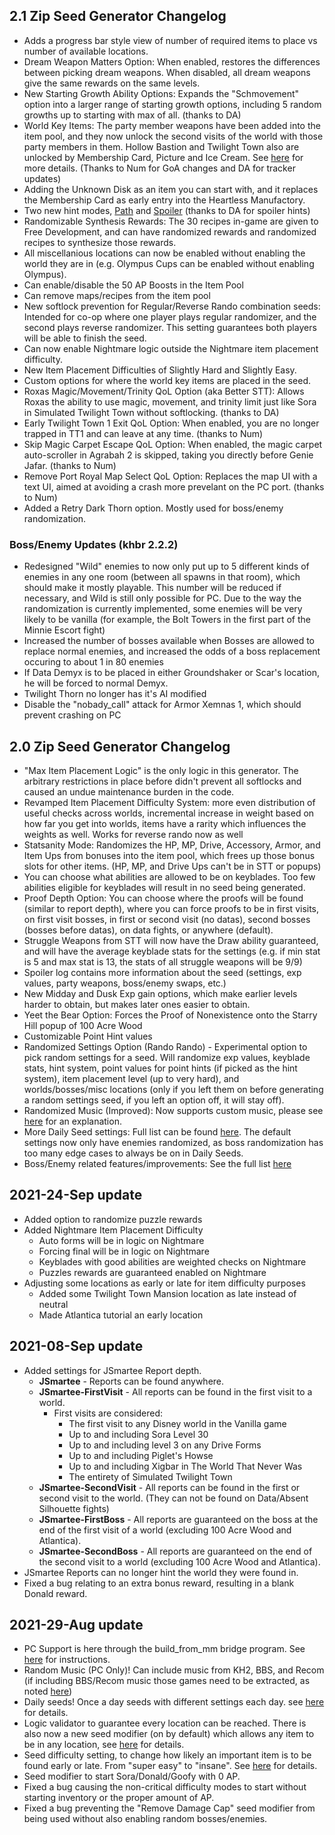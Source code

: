 ## 2.1 Zip Seed Generator Changelog
- Adds a progress bar style view of number of required items to place vs number of available locations. 
- Dream Weapon Matters Option: When enabled, restores the differences between picking dream weapons. When disabled, all dream weapons give the same rewards on the same levels.
- New Starting Growth Ability Options: Expands the "Schmovement" option into a larger range of starting growth options, including 5 random growths up to starting with max of all. (thanks to DA)
- World Key Items: The party member weapons have been added into the item pool, and they now unlock the second visits of the world with those party members in them. Hollow Bastion and Twilight Town also are unlocked by Membership Card, Picture and Ice Cream. See [here](https://tommadness.github.io/KH2Randomizer/seed-generator/#starting-items) for more details. (Thanks to Num for GoA changes and DA for tracker updates)
- Adding the Unknown Disk as an item you can start with, and it replaces the Membership Card as early entry into the Heartless Manufactory.
- Two new hint modes, [Path](https://tommadness.github.io/KH2Randomizer/hints/#path-hints) and [Spoiler](https://tommadness.github.io/KH2Randomizer/hints/#spoiler-hints) (thanks to DA for spoiler hints)
- Randomizable Synthesis Rewards: The 30 recipes in-game are given to Free Development, and can have randomized rewards and randomized recipes to synthesize those rewards.
- All miscellanious locations can now be enabled without enabling the world they are in (e.g. Olympus Cups can be enabled without enabling Olympus).
- Can enable/disable the 50 AP Boosts in the Item Pool
- Can remove maps/recipes from the item pool
- New softlock prevention for Regular/Reverse Rando combination seeds: Intended for co-op where one player plays regular randomizer, and the second plays reverse randomizer. This setting guarantees both players will be able to finish the seed.
- Can now enable Nightmare logic outside the Nightmare item placement difficulty.
- New Item Placement Difficulties of Slightly Hard and Slightly Easy.
- Custom options for where the world key items are placed in the seed. 
- Roxas Magic/Movement/Trinity QoL Option (aka Better STT): Allows Roxas the ability to use magic, movement, and trinity limit just like Sora in Simulated Twilight Town without softlocking. (thanks to DA)
- Early Twilight Town 1 Exit QoL Option: When enabled, you are no longer trapped in TT1 and can leave at any time. (thanks to Num)
- Skip Magic Carpet Escape QoL Option: When enabled, the magic carpet auto-scroller in Agrabah 2 is skipped, taking you directly before Genie Jafar. (thanks to Num)
- Remove Port Royal Map Select QoL Option: Replaces the map UI with a text UI, aimed at avoiding a crash more prevelant on the PC port. (thanks to Num)
- Added a Retry Dark Thorn option. Mostly used for boss/enemy randomization.
### Boss/Enemy Updates (khbr 2.2.2)
- Redesigned "Wild" enemies to now only put up to 5 different kinds of enemies in any one room (between all spawns in that room), which should make it mostly playable. This number will be reduced if necessary, and Wild is still only possible for PC. Due to the way the randomization is currently implemented, some enemies will be very likely to be vanilla (for example, the Bolt Towers in the first part of the Minnie Escort fight)
- Increased the number of bosses available when Bosses are allowed to replace normal enemies, and increased the odds of a boss replacement occuring to about 1 in 80 enemies
- If Data Demyx is to be placed in either Groundshaker or Scar's location, he will be forced to normal Demyx.
- Twilight Thorn no longer has it's AI modified
- Disable the "nobady_call" attack for Armor Xemnas 1, which should prevent crashing on PC


## 2.0 Zip Seed Generator Changelog
 
- "Max Item Placement Logic" is the only logic in this generator. The arbitrary restrictions in place before didn't prevent all softlocks and caused an undue maintenance burden in the code.  
- Revamped Item Placement Difficulty System: more even distribution of useful checks across worlds, incremental increase in weight based on how far you get into worlds, items have a rarity which influences the weights as well. Works for reverse rando now as well
- Statsanity Mode: Randomizes the HP, MP, Drive, Accessory, Armor, and Item Ups from bonuses into the item pool, which frees up those bonus slots for other items. (HP, MP, and Drive Ups can't be in STT or popups)
- You can choose what abilities are allowed to be on keyblades. Too few abilities eligible for keyblades will result in no seed being generated.
- Proof Depth Option: You can choose where the proofs will be found (similar to report depth), where you can force proofs to be in first visits, on first visit bosses, in first or second visit (no datas), second bosses (bosses before datas), on data fights, or anywhere (default).
- Struggle Weapons from STT will now have the Draw ability guaranteed, and will have the average keyblade stats for the settings (e.g. if min stat is 5 and max stat is 13, the stats of all struggle weapons will be 9/9)
- Spoiler log contains more information about the seed (settings, exp values, party weapons, boss/enemy swaps, etc.)
- New Midday and Dusk Exp gain options, which make earlier levels harder to obtain, but makes later ones easier to obtain.
- Yeet the Bear Option: Forces the Proof of Nonexistence onto the Starry Hill popup of 100 Acre Wood
- Customizable Point Hint values
- Randomized Settings Option (Rando Rando) - Experimental option to pick random settings for a seed. Will randomize exp values, keyblade stats, hint system, point values for point hints (if picked as the hint system), item placement level (up to very hard), and worlds/bosses/misc locations (only if you left them on before generating a random settings seed, if you left an option off, it will stay off).
- Randomized Music (Improved): Now supports custom music, please see [here](https://github.com/tommadness/KH2Randomizer/blob/2.0/helpinfo/music.md) for an explanation.
- More Daily Seed settings: Full list can be found [here](https://github.com/tommadness/KH2Randomizer/blob/2.0/helpinfo/dailyseeds.md). The default settings now only have enemies randomized, as boss randomization has too many edge cases to always be on in Daily Seeds.
- Boss/Enemy related features/improvements: See the full list [here](https://github.com/thundrio-kh/khbr/blob/master/CHANGELOG)

## 2021-24-Sep update
- Added option to randomize puzzle rewards
- Added Nightmare Item Placement Difficulty
  - Auto forms will be in logic on Nightmare
  - Forcing final will be in logic on Nightmare
  - Keyblades with good abilities are weighted checks on Nightmare
  - Puzzles rewards are guaranteed enabled on Nightmare
- Adjusting some locations as early or late for item difficulty purposes
  - Added some Twilight Town Mansion location as late instead of neutral
  - Made Atlantica tutorial an early location

## 2021-08-Sep update
- Added settings for JSmartee Report depth.
  - **JSmartee** - Reports can be found anywhere.
  - **JSmartee-FirstVisit** - All reports can be found in the first visit to a world.
    - First visits are considered:
      * The first visit to any Disney world in the Vanilla game
      * Up to and including Sora Level 30
      * Up to and including level 3 on any Drive Forms
      * Up to and including Piglet's Howse
      * Up to and including Xigbar in The World That Never Was
      * The entirety of Simulated Twilight Town
  - **JSmartee-SecondVisit** - All reports can be found in the first or second visit to the world. (They can not be found on Data/Absent Silhouette fights)
  - **JSmartee-FirstBoss** - All reports are guaranteed on the boss at the end of the first visit of a world (excluding 100 Acre Wood and Atlantica).
  - **JSmartee-SecondBoss** - All reports are guaranteed on the end of the second visit to a world (excluding 100 Acre Wood and Atlantica).
- JSmartee Reports can no longer hint the world they were found in.
- Fixed a bug relating to an extra bonus reward, resulting in a blank Donald reward.


## 2021-29-Aug update
- PC Support is here through the build_from_mm bridge program. See [here](https://github.com/tommadness/KH2Randomizer/blob/master/helpinfo/pc.md) for instructions.
- Random Music (PC Only)! Can include music from KH2, BBS, and Recom (if including BBS/Recom music those games need to be extracted, as noted [here](https://github.com/tommadness/KH2Randomizer/blob/master/helpinfo/pc.md))
- Daily seeds! Once a day seeds with different settings each day. see [here](https://github.com/tommadness/KH2Randomizer/blob/master/helpinfo/dailyseeds.md) for details.
- Logic validator to guarantee every location can be reached. There is also now a new seed modifier (on by default) which allows any item to be in any location, see [here](https://pastebin.com/mNhYP9DV) for details.
- Seed difficulty setting, to change how likely an important item is to be found early or late. From "super easy" to "insane". See [here](https://pastebin.com/mNhYP9DV) for details.
- Seed modifier to start Sora/Donald/Goofy with 0 AP.
- Fixed a bug causing the non-critical difficulty modes to start without starting inventory or the proper amount of AP.
- Fixed a bug preventing the "Remove Damage Cap" seed modifier from being used without also enabling random bosses/enemies.
